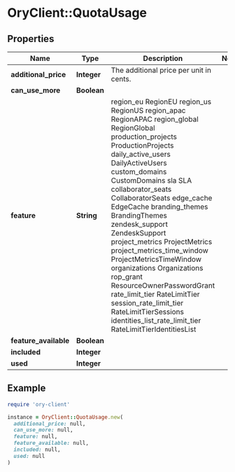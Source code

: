# OryClient::QuotaUsage

## Properties

| Name | Type | Description | Notes |
| ---- | ---- | ----------- | ----- |
| **additional_price** | **Integer** | The additional price per unit in cents. |  |
| **can_use_more** | **Boolean** |  |  |
| **feature** | **String** |  region_eu RegionEU region_us RegionUS region_apac RegionAPAC region_global RegionGlobal production_projects ProductionProjects daily_active_users DailyActiveUsers custom_domains CustomDomains sla SLA collaborator_seats CollaboratorSeats edge_cache EdgeCache branding_themes BrandingThemes zendesk_support ZendeskSupport project_metrics ProjectMetrics project_metrics_time_window ProjectMetricsTimeWindow organizations Organizations rop_grant ResourceOwnerPasswordGrant rate_limit_tier RateLimitTier session_rate_limit_tier RateLimitTierSessions identities_list_rate_limit_tier RateLimitTierIdentitiesList |  |
| **feature_available** | **Boolean** |  |  |
| **included** | **Integer** |  |  |
| **used** | **Integer** |  |  |

## Example

```ruby
require 'ory-client'

instance = OryClient::QuotaUsage.new(
  additional_price: null,
  can_use_more: null,
  feature: null,
  feature_available: null,
  included: null,
  used: null
)
```

